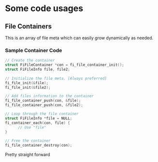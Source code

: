 # Some code usages

## File Containers
This is an array of file meta which can easily grow dynamically as needed.

### Sample Container Code
```C
// Create the container 
struct FiFileContainer *con = fi_file_container_init();
struct FiFileInfo file, file2;
 
// Initialize the file meta. [Always preferred]
fi_file_init(&file);
fi_file_init(&file2);

// Add files information to the container
fi_file_container_push(con, &file);
fi_file_container_push(con, &file2);

// Loop through the file container
struct FiFileInfo *file = NULL;
fi_container_each(con, file) {
      // Use "file"
}
    
// Free the container
fi_file_container_destroy(con);
```

Pretty straight forward
